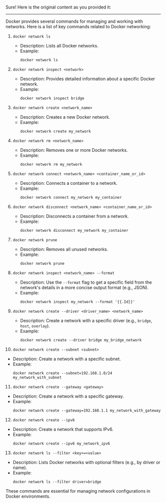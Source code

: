 Sure! Here is the original content as you provided it:

---

Docker provides several commands for managing and working with networks. Here is a list of key commands related to Docker networking:

1. `docker network ls`  
   - Description: Lists all Docker networks.
   - Example:  
     ```
     docker network ls
     ```

2. `docker network inspect <network>`  
   - Description: Provides detailed information about a specific Docker network.
   - Example:  
     ```
     docker network inspect bridge
     ```

3. `docker network create <network_name>`  
   - Description: Creates a new Docker network.
   - Example:  
     ```
     docker network create my_network
     ```

4. `docker network rm <network_name>`  
   - Description: Removes one or more Docker networks.
   - Example:  
     ```
     docker network rm my_network
     ```

5. `docker network connect <network_name> <container_name_or_id>`  
   - Description: Connects a container to a network.
   - Example:  
     ```
     docker network connect my_network my_container
     ```

6. `docker network disconnect <network_name> <container_name_or_id>`  
   - Description: Disconnects a container from a network.
   - Example:  
     ```
     docker network disconnect my_network my_container
     ```

7. `docker network prune`  
   - Description: Removes all unused networks.
   - Example:  
     ```
     docker network prune
     ```

8. `docker network inspect <network_name> --format`  
   - Description: Use the `--format` flag to get a specific field from the network's details in a more concise output format (e.g., JSON).
   - Example:  
     ```
     docker network inspect my_network --format '{{.Id}}'
     ```

9. `docker network create --driver <driver_name> <network_name>`  
   - Description: Create a network with a specific driver (e.g., `bridge`, `host`, `overlay`).
   - Example:  
     ```
     docker network create --driver bridge my_bridge_network
     ```

10. `docker network create --subnet <subnet>`  
   - Description: Create a network with a specific subnet.
   - Example:  
     ```
     docker network create --subnet=192.168.1.0/24 my_network_with_subnet
     ```

11. `docker network create --gateway <gateway>`  
   - Description: Create a network with a specific gateway.
   - Example:  
     ```
     docker network create --gateway=192.168.1.1 my_network_with_gateway
     ```

12. `docker network create --ipv6`  
   - Description: Create a network that supports IPv6.
   - Example:  
     ```
     docker network create --ipv6 my_network_ipv6
     ```

13. `docker network ls --filter <key>=<value>`  
   - Description: Lists Docker networks with optional filters (e.g., by driver or name).
   - Example:  
     ```
     docker network ls --filter driver=bridge
     ```

These commands are essential for managing network configurations in Docker environments.
